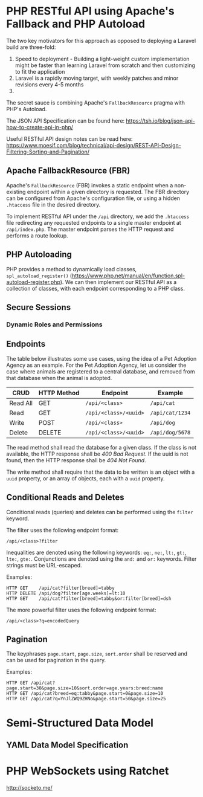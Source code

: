 # PHP RESTful API using Apache's Fallback and PHP Autoload

The two key motivators for this approach as opposed to deploying a Laravel build are three-fold:

1. Speed to deployment - Building a light-weight custom implementation might be faster than learning Laravel from scratch and then customizing to fit the application
2. Laravel is a rapidly moving target, with weekly patches and minor revisions every 4-5 months
3. 

The secret sauce is combining Apache's `FallbackResource` pragma with PHP's Autoload.

The JSON API Specification can be found here: https://tsh.io/blog/json-api-how-to-create-api-in-php/

Useful RESTful API design notes can be read here: https://www.moesif.com/blog/technical/api-design/REST-API-Design-Filtering-Sorting-and-Pagination/

## Apache FallbackResource (FBR)

Apache's `FallbackResource` (FBR) invokes a static endpoint when a non-existing endpoint within a given directory is requested. The FBR directory can be configured from Apache's configuration file, or using a hidden `.htaccess` file in the desired directory.

To implement RESTful API under the `/api` directory, we add the `.htaccess` file redirecting any requested endpoints to a single master endpoint at `/api/index.php`. The master endpoint parses the HTTP request and performs a route lookup.

## PHP Autoloading

PHP provides a method to dynamically load classes, `spl_autoload_register()` (https://www.php.net/manual/en/function.spl-autoload-register.php). We can then implement our RESTful API as a collection of classes, with each endpoint corresponding to a PHP class.

## Secure Sessions

### Dynamic Roles and Permissions

## Endpoints

The table below illustrates some use cases, using the idea of a Pet Adoption Agency as an example. For the Pet Adoption Agency, let us consider the case where animals are registered to a central database, and removed from that database when the animal is adopted.

| CRUD | HTTP Method | Endpoint | Example |
| --- | --- | --- | --- |
| Read All | GET | `/api/<class>` | `/api/cat` |
| Read | GET | `/api/<class>/<uuid>` | `/api/cat/1234` |
| Write | POST | `/api/<class>` | `/api/dog` |
| Delete | DELETE | `/api/<class>/<uuid>` | `/api/dog/5678` |

The read method shall read the database for a given class. If the class is not available, the HTTP response shall be *400 Bad Request*. If the uuid is not found, then the HTTP response shall be *404 Not Found*.

The write method shall require that the data to be written is an object with a `uuid` property, or an array of objects, each with a `uuid` property. 

## Conditional Reads and Deletes

Conditional reads (queries) and deletes can be performed using the `filter` keyword.

The filter uses the following endpoint format:

	/api/<class>?filter

Inequalities are denoted using the following keywords: `eq:`, `ne:`, `lt:`, `gt:`, `lte:`, `gte:`. Conjunctions are denoted using the `and:` and `or:` keywords. Filter strings must be URL-escaped.
	
Examples:

	HTTP GET    /api/cat?filter[breed]=tabby
	HTTP DELETE /api/dog?filter[age.weeks]=lt:10
	HTTP GET    /api/cat?filter[breed]=tabby&or:filter[breed]=dsh
	
The more powerful filter uses the following endpoint format:

	/api/<class>?q=encodedQuery


## Pagination

The keyphrases `page.start`, `page.size`, `sort.order` shall be reserved and can be used for pagination in the query.

Examples:

	HTTP GET /api/cat?page.start=30&page.size=10&sort.order=age.years:breed:name
	HTTP GET /api/cat?breed=eq:tabby&page.start=0&page.size=10
	HTTP GET /api/cat?q=YnJlZWQ9ZHNo&page.start=50&page.size=25

# Semi-Structured Data Model

## YAML Data Model Specification

## 

# PHP WebSockets using Ratchet

http://socketo.me/
